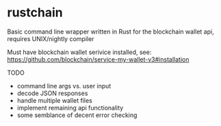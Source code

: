 # rustchain
Basic command line wrapper written in Rust for the blockchain wallet api, requires UNIX/nightly compiler

Must have blockchain wallet serivice installed, see: https://github.com/blockchain/service-my-wallet-v3#installation

TODO
- command line args vs. user input
- decode JSON responses
- handle multiple wallet files
- implement remaining api functionality
- some semblance of decent error checking 
